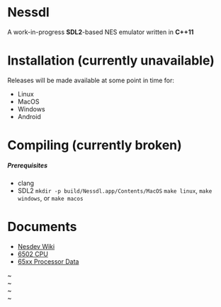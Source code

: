 # Nessdl 
A work-in-progress **SDL2**-based NES emulator written in **C++11**

# Installation (currently unavailable)
Releases will be made available at some point in time for:
+ Linux
+ MacOS
+ Windows
+ Android

# Compiling (currently broken)
##### Prerequisites
+ clang
+ SDL2
`mkdir -p build/Nessdl.app/Contents/MacOS`
`make linux`, `make windows`, or `make macos` 

# Documents
+ [Nesdev Wiki](http://wiki.nesdev.com/w/index.php/Nesdev_Wiki)
+ [6502 CPU](http://nesdev.com/6502\_cpu.txt)
+ [65xx Processor Data](http://www.romhacking.net/documents/318/)

~                                                                                                                                                              
~                                                                                                                                                              
~                                                                                                                                                              
~                                                                                 

